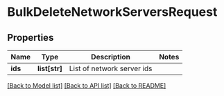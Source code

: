 # BulkDeleteNetworkServersRequest

## Properties
Name | Type | Description | Notes
------------ | ------------- | ------------- | -------------
**ids** | **list[str]** | List of network server ids | 

[[Back to Model list]](../README.md#documentation-for-models) [[Back to API list]](../README.md#documentation-for-api-endpoints) [[Back to README]](../README.md)


